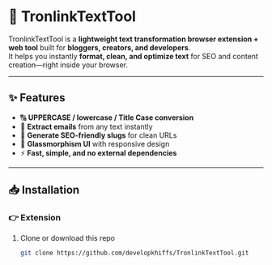 # 🚀 TronlinkTextTool

TronlinkTextTool is a **lightweight text transformation browser extension + web tool** built for **bloggers, creators, and developers**.  
It helps you instantly **format, clean, and optimize text** for SEO and content creation—right inside your browser.

---

## ✨ Features

- 🔠 **UPPERCASE / lowercase / Title Case conversion**  
- 📧 **Extract emails** from any text instantly  
- 🔗 **Generate SEO-friendly slugs** for clean URLs  
- 🎨 **Glassmorphism UI** with responsive design  
- ⚡ **Fast, simple, and no external dependencies**  


---

## 📥 Installation

### 👉 Extension
1. Clone or download this repo  
   ```bash
   git clone https://github.com/developkhiffs/TronlinkTextTool.git
